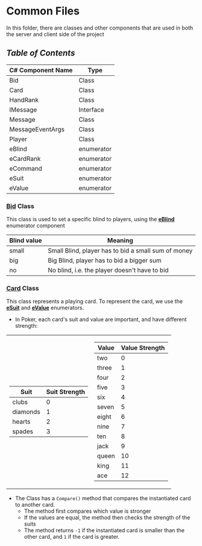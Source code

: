 # Common Files

In this folder, there are classes and other components that are used in both the server and client side of the project

## ***Table of Contents***

| C# Component Name     | Type       |
|-----------------------|------------|
| Bid                   | Class      |
| Card                  | Class      |
| HandRank              | Class      |
| IMessage              | Interface  |
| Message               | Class      |
| MessageEventArgs      | Class      |
| Player                | Class      |
| eBlind                | enumerator |
| eCardRank             | enumerator |
| eCommand              | enumerator |
| eSuit                 | enumerator |
| eValue                | enumerator |

### **[Bid](https://github.com/Hamartia666/PokerGame/blob/master/Common/PokerGame.Common/Bid.cs) Class**

This class is used to set a specific blind to players, using the **[eBlind](https://github.com/Hamartia666/PokerGame/blob/master/Common/PokerGame.Common/eBlind.cs)** enumerator component

| Blind value | Meaning                                             |
|-------------|-----------------------------------------------------|
| small       | Small Blind, player has to bid a small sum of money |
| big         | Big Blind, player has to bid a bigger sum           |
| no          | No blind, i.e. the player doesn't have to bid       |

### **[Card](https://github.com/Hamartia666/PokerGame/blob/master/Common/PokerGame.Common/Card.cs) Class**

This class represents a playing card.
To represent the card, we use the **[eSuit](https://github.com/Hamartia666/PokerGame/blob/master/Common/PokerGame.Common/eSuit.cs)** and **[eValue](https://github.com/Hamartia666/PokerGame/blob/master/Common/PokerGame.Common/eValue.cs)** enumerators.

* In Poker, each card's suit and value are important, and have different strength:
<table>
<tr><td>

| Suit     | Suit Strength |
|----------|-------|
| clubs    | 0     |
| diamonds | 1     |
| hearts   | 2     |
| spades   | 3     |

</td><td>

| Value    | Value Strength |
|----------|----------------|
| two      | 0              |
| three    | 1              |
| four     | 2              |
| five     | 3              |
| six      | 4              |
| seven    | 5              |
| eight    | 6              |
| nine     | 7              |
| ten      | 8              |
| jack     | 9              |
| queen    | 10             |
| king     | 11             |
| ace      | 12             |

</td></tr> </table>

* The Class has a `Compare()` method that compares the instantiated card to another card.
    - The method first compares which value is stronger
    - If the values are equal, the method then checks the strength of the suits
    - The method returns `-1` if the instantiated card is smaller than the other card, and `1` if the card is greater.


